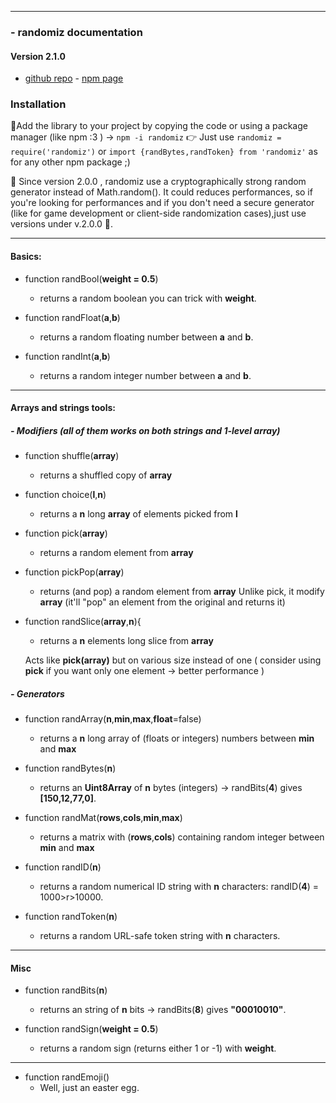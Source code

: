 

-------
### - randomiz documentation

#### Version 2.1.0
- [github repo](https://github.com/manerr/randomiz) - [npm page](https://www.npmjs.com/package/randomiz)

### Installation

🤩Add the library to your project by copying the code or using a package manager (like npm :3 )  -> `npm -i randomiz`
👉 Just use `randomiz = require('randomiz')` or `import {randBytes,randToken} from 'randomiz'` as for any other npm package ;) 

**🥺** Since version 2.0.0 , randomiz use a cryptographically strong random generator instead of Math.random(). It could reduces performances, so if you're looking for performances and if you don't need a secure generator (like for game development or client-side randomization cases),just use versions under v.2.0.0 🫠.

 
-----
#### Basics:

 - function randBool(**weight = 0.5**)
    - returns a random boolean you can trick with **weight**.

- function randFloat(**a**,**b**)
    - returns a random floating number between **a** and **b**.

- function randInt(**a**,**b**)
    - returns a random integer number between **a** and **b**.
----
#### Arrays and strings tools:

##### - Modifiers (all of them works on both strings and 1-level array)

- function shuffle(**array**)
    - returns a shuffled copy of **array** 

- function choice(**l**,**n**)
    - returns a **n** long **array** of elements picked from **l** 
- function pick(**array**)
    - returns a random element from **array** 

- function pickPop(**array**)
    - returns (and pop) a random element from **array** 
    Unlike pick, it modify **array** (it'll "pop" an element from the original and returns it)

- function randSlice(**array**,**n**){
    - returns a **n** elements long slice from **array** 
    
    Acts like **pick(array)** but on various size instead of one ( consider using **pick** if you want only one element -> better performance )

##### - Generators

- function randArray(**n**,**min**,**max**,**float**=false)
    - returns a **n** long array of (floats or integers) numbers between **min** and **max**
  
- function randBytes(**n**)
    - returns an **Uint8Array** of **n** bytes (integers) → randBits(**4**) gives **[150,12,77,0]**.

- function randMat(**rows**,**cols**,**min**,**max**)
    - returns a matrix with (**rows**,**cols**) containing random integer between **min** and **max**

- function randID(**n**)
    - returns a random numerical ID string with **n** characters: randID(**4**) = 1000>r>10000.
    
- function randToken(**n**)
    - returns a random URL-safe token string with **n** characters.


----
#### Misc

- function randBits(**n**)
    - returns an string of **n** bits → randBits(**8**) gives **"00010010"**.

- function randSign(**weight = 0.5**)
    - returns a random sign (returns either 1 or -1) with **weight**.


-------

- function randEmoji()
    - Well, just an easter egg.